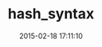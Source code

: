 ---
layout: post
title:  "hash_syntax"
repo:   "michaeledgar/hash_syntax"
date:   2015-02-18 17:11:10
gemurl: http://github.com/michaeledgar/hash_syntax
---